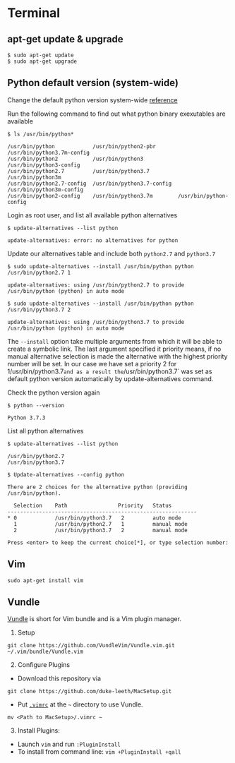 # Terminal

## apt-get update & upgrade
```
$ sudo apt-get update
$ sudo apt-get upgrade
```

## Python default version (system-wide)

Change the default python version system-wide [reference](https://linuxconfig.org/how-to-change-from-default-to-alternative-python-version-on-debian-linux)


Run the following command to find out what python binary exexutables are available
```
$ ls /usr/bin/python*

/usr/bin/python            /usr/bin/python2-pbr       /usr/bin/python3.7m-config
/usr/bin/python2           /usr/bin/python3           /usr/bin/python3-config
/usr/bin/python2.7         /usr/bin/python3.7         /usr/bin/python3m
/usr/bin/python2.7-config  /usr/bin/python3.7-config  /usr/bin/python3m-config
/usr/bin/python2-config    /usr/bin/python3.7m        /usr/bin/python-config
```


Login as root user, and list all available python alternatives
```
$ update-alternatives --list python

update-alternatives: error: no alternatives for python
```

Update our alternatives table and include both `python2.7` and `python3.7`
```
$ sudo update-alternatives --install /usr/bin/python python /usr/bin/python2.7 1

update-alternatives: using /usr/bin/python2.7 to provide /usr/bin/python (python) in auto mode

$ sudo update-alternatives --install /usr/bin/python python /usr/bin/python3.7 2

update-alternatives: using /usr/bin/python3.7 to provide /usr/bin/python (python) in auto mode
````

The `--install` option take multiple arguments from which it will be able to create a symbolic link. The last argument specified it priority means, if no manual alternative selection is made the alternative with the highest priority number will be set. In our case we have set a priority 2 for 1/usr/bin/python3.7` and as a result the `/usr/bin/python3.7` was set as default python version automatically by update-alternatives command. 


Check the python version again
```
$ python --version

Python 3.7.3
```

List all python alternatives
```
$ update-alternatives --list python

/usr/bin/python2.7
/usr/bin/python3.7
```


```
$ Update-alternatives --config python

There are 2 choices for the alternative python (providing /usr/bin/python).

  Selection    Path                Priority   Status
------------------------------------------------------------
* 0            /usr/bin/python3.7   2         auto mode
  1            /usr/bin/python2.7   1         manual mode
  2            /usr/bin/python3.7   2         manual mode

Press <enter> to keep the current choice[*], or type selection number: 
```

## Vim
```
sudo apt-get install vim
```

## Vundle
[Vundle](https://github.com/VundleVim/Vundle.vim) is short for Vim bundle and is a Vim plugin manager.
1. Setup
```
git clone https://github.com/VundleVim/Vundle.vim.git ~/.vim/bundle/Vundle.vim
```

2. Configure Plugins
* Download this repository via
```
git clone https://github.com/duke-leeth/MacSetup.git
```

* Put [`.vimrc`](.vimrc) at the `~` directory to use Vundle.
```
mv <Path to MacSetup>/.vimrc ~
```

3. Install Plugins:
* Launch `vim` and run `:PluginInstall`
* To install from command line: `vim +PluginInstall +qall`


